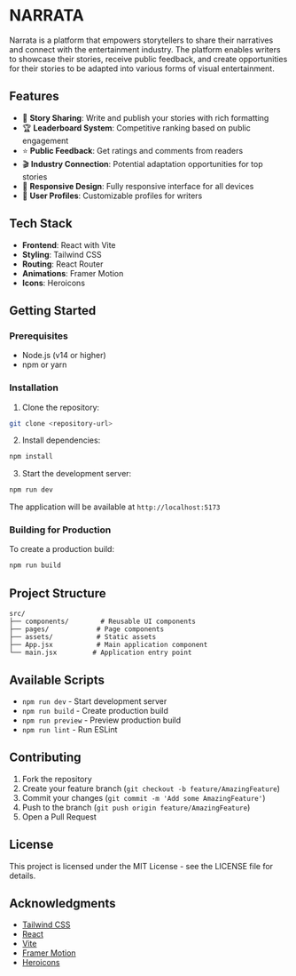 # NARRATA

Narrata  is a platform that empowers storytellers to share their narratives and connect with the entertainment industry. The platform enables writers to showcase their stories, receive public feedback, and create opportunities for their stories to be adapted into various forms of visual entertainment.

## Features

- 📝 **Story Sharing**: Write and publish your stories with rich formatting
- 🏆 **Leaderboard System**: Competitive ranking based on public engagement
- ⭐ **Public Feedback**: Get ratings and comments from readers
- 🎬 **Industry Connection**: Potential adaptation opportunities for top stories
- 📱 **Responsive Design**: Fully responsive interface for all devices
- 👤 **User Profiles**: Customizable profiles for writers

## Tech Stack

- **Frontend**: React with Vite
- **Styling**: Tailwind CSS
- **Routing**: React Router
- **Animations**: Framer Motion
- **Icons**: Heroicons

## Getting Started

### Prerequisites

- Node.js (v14 or higher)
- npm or yarn

### Installation

1. Clone the repository:
```bash
git clone <repository-url>
```

2. Install dependencies:
```bash
npm install
```

3. Start the development server:
```bash
npm run dev
```

The application will be available at `http://localhost:5173`

### Building for Production

To create a production build:

```bash
npm run build
```

## Project Structure

```
src/
├── components/        # Reusable UI components
├── pages/            # Page components
├── assets/           # Static assets
├── App.jsx           # Main application component
└── main.jsx         # Application entry point
```

## Available Scripts

- `npm run dev` - Start development server
- `npm run build` - Create production build
- `npm run preview` - Preview production build
- `npm run lint` - Run ESLint

## Contributing

1. Fork the repository
2. Create your feature branch (`git checkout -b feature/AmazingFeature`)
3. Commit your changes (`git commit -m 'Add some AmazingFeature'`)
4. Push to the branch (`git push origin feature/AmazingFeature`)
5. Open a Pull Request

## License

This project is licensed under the MIT License - see the LICENSE file for details.

## Acknowledgments

- [Tailwind CSS](https://tailwindcss.com)
- [React](https://reactjs.org)
- [Vite](https://vitejs.dev)
- [Framer Motion](https://www.framer.com/motion)
- [Heroicons](https://heroicons.com)